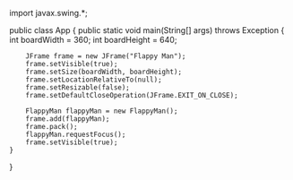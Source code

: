 import javax.swing.*;

public class App {
    public static void main(String[] args) throws Exception {
        int boardWidth = 360;
        int boardHeight = 640;
    

        JFrame frame = new JFrame("Flappy Man");
        frame.setVisible(true);
		frame.setSize(boardWidth, boardHeight);
        frame.setLocationRelativeTo(null);
        frame.setResizable(false);
        frame.setDefaultCloseOperation(JFrame.EXIT_ON_CLOSE);

        FlappyMan flappyMan = new FlappyMan();
        frame.add(flappyMan);
        frame.pack();
        flappyMan.requestFocus();
        frame.setVisible(true);
    }
}
